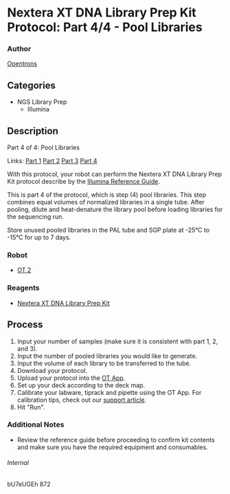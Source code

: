 # Nextera XT DNA Library Prep Kit Protocol: Part 4/4 - Pool Libraries

### Author
[Opentrons](http://www.opentrons.com/)

## Categories
* NGS Library Prep
     * Illumina

## Description
Part 4 of 4: Pool Libraries


Links: [Part 1](./872-cosmosid-ngs-library-prep-part1) [Part 2](./872-cosmosid-ngs-library-prep-part2) [Part 3](./872-cosmosid-ngs-library-prep-part3) [Part 4](./872-cosmosid-ngs-library-prep-part4)

With this protocol, your robot can perform the Nextera XT DNA Library Prep Kit protocol describe by the [Illumina Reference Guide](https://support.illumina.com/content/dam/illumina-support/documents/documentation/chemistry_documentation/samplepreps_nextera/nextera-xt/nextera-xt-library-prep-reference-guide-15031942-03.pdf).

This is part 4 of the protocol, which is step (4) pool libraries. This step combines equal volumes of normalized libraries in a single tube. After pooling, dilute and heat-denature the library pool before loading libraries for the sequencing run.

Store unused pooled libraries in the PAL tube and SGP plate at -25°C to -15°C for up to 7 days.

### Robot
* [OT 2](https://opentrons.com/ot-2)

### Reagents
* [Nextera XT DNA Library Prep Kit](https://www.illumina.com/products/by-type/sequencing-kits/library-prep-kits/nextera-xt-dna.html)

## Process
1. Input your number of samples (make sure it is consistent with part 1, 2, and 3).
2. Input the number of pooled libraries you would like to generate.
3. Input the volume of each library to be transferred to the tube.
4. Download your protocol.
5. Upload your protocol into the [OT App](https://opentrons.com/ot-app).
6. Set up your deck according to the deck map.
7. Calibrate your labware, tiprack and pipette using the OT App. For calibration tips, check out our [support article](https://support.opentrons.com/ot-2/getting-started-software-setup/deck-calibration).
8. Hit "Run".

### Additional Notes
* Review the reference guide before proceeding to confirm kit contents and make sure you have the required equipment and consumables.

###### Internal
bU7eUGEh
872
